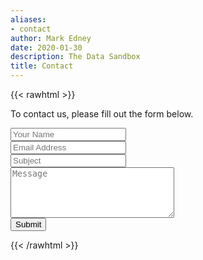 ```yaml
---
aliases:
- contact
author: Mark Edney
date: 2020-01-30
description: The Data Sandbox
title: Contact
---
```


{{< rawhtml >}}

<div class="content">
    <p class="mb-2">To contact us, please fill out the form below.</p>
    <form name=contact action="https://getform.io/f/0b269d35-56e5-4ff7-93f4-c8971fb2116a" method=post>
    <div class="mb-4">
         <input type=text placeholder="Your Name" name=name class="w-full p-4 bg-gray-200 border border-gray-200 focus:outline-none focus:bg-white focus:border-gray-500 dark:bg-warmgray-700 dark:border-warmgray-700 dark:focus:bg-warmgray-800" required>
    </div>
    <div class="mb-4">
        <input type=text placeholder="Email Address" name=mail class="w-full p-4 bg-gray-200 border border-gray-200 focus:outline-none focus:bg-white focus:border-gray-500 dark:bg-warmgray-700 dark:border-warmgray-700 dark:focus:bg-warmgray-800" required>
    </div>
    <div class="mb-4">
        <input type=text placeholder="Subject" name=title class="w-full p-4 bg-gray-200 border border-gray-200 focus:outline-none focus:bg-white focus:border-gray-500 dark:bg-warmgray-700 dark:border-warmgray-700 dark:focus:bg-warmgray-800" required>
    </div>
    <div class="mb-4">
        <textarea rows=5 cols=30 placeholder="Message" name=message class="w-full p-4 bg-gray-200 border border-gray-200 focus:outline-none focus:bg-white focus:border-gray-500 dark:bg-warmgray-700 dark:border-warmgray-700 dark:focus:bg-warmgray-800" required></textarea>
    </div>
    <input type=submit value="Submit" class="w-full button duration-100 py-2 bg-gray-800 text-white cursor-pointer transition-colors hover:bg-gray-600">
    </form>
</div>
{{< /rawhtml >}}
